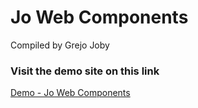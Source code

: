 # Jo Web Components
Compiled by Grejo Joby

### Visit the demo site on this link
[Demo - Jo Web Components](https://grejojoby.github.io/jo-web-components/ "Jo Web Components")
